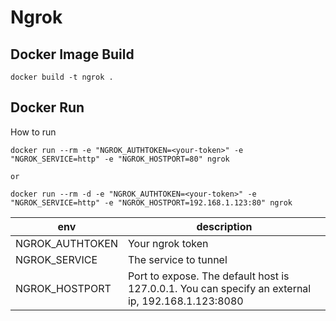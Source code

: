# Ngrok

## Docker Image Build
```
docker build -t ngrok .
```

## Docker Run
How to run
```
docker run --rm -e "NGROK_AUTHTOKEN=<your-token>" -e "NGROK_SERVICE=http" -e "NGROK_HOSTPORT=80" ngrok

or

docker run --rm -d -e "NGROK_AUTHTOKEN=<your-token>" -e "NGROK_SERVICE=http" -e "NGROK_HOSTPORT=192.168.1.123:80" ngrok
```

| env | description |
| --- | --- |
| NGROK_AUTHTOKEN | Your ngrok token |
| NGROK_SERVICE | The service to tunnel |
| NGROK_HOSTPORT | Port to expose. The default host is 127.0.0.1. You can specify an external ip, 192.168.1.123:8080 |
